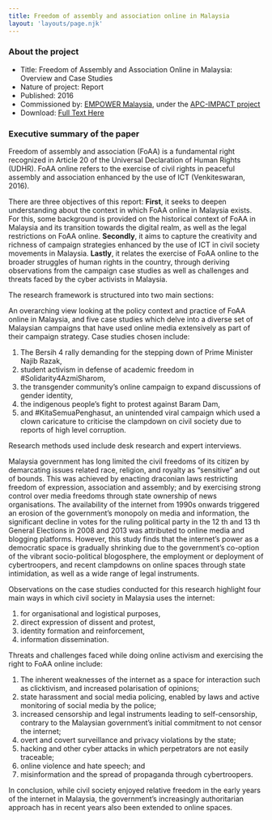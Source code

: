 ```yaml
---
title: Freedom of assembly and association online in Malaysia
layout: 'layouts/page.njk'
---
```


### About the project
- Title: Freedom of Assembly and Association Online in Malaysia: Overview and Case Studies
- Nature of project: Report
- Published: 2016
- Commissioned by: [EMPOWER Malaysia](https://www.empowermalaysia.org/), under the [APC-IMPACT project](https://www.apc.org/en/tags/impact)
- Download: [Full Text Here](/documents/APC_IMPACT_FOAA_Malaysia.pdf)

### Executive summary of the paper
Freedom of assembly and association (FoAA) is a fundamental right recognized in Article 20 of the Universal Declaration of Human Rights (UDHR). FoAA online refers to the exercise of civil rights in peaceful assembly and association enhanced by the use of ICT (Venkiteswaran, 2016).

There are three objectives of this report:
**First**, it seeks to deepen understanding about the context in which FoAA online in Malaysia exists. For this, some background is provided on the historical context of FoAA in Malaysia and its transition towards the digital realm, as well as the legal restrictions on FoAA online.
**Secondly**, it aims to capture the creativity and richness of campaign strategies enhanced by the use of ICT in civil society movements in Malaysia.
**Lastly**, it relates the exercise of FoAA online to the broader struggles of human rights in the country, through deriving observations from the campaign case studies as well as challenges and threats faced by the cyber activists in Malaysia.

The research framework is structured into two main sections:

An overarching view looking at the policy context and practice of FoAA online in Malaysia, and five case studies which delve into a diverse set of Malaysian campaigns that have used online media extensively as part of their campaign strategy. Case studies chosen include:
1. The Bersih 4 rally demanding for the stepping down of Prime Minister Najib Razak,
2. student activism in defense of academic freedom in #Solidarity4AzmiSharom,
3. the transgender community’s online campaign to expand discussions of gender identity,
4. the indigenous people’s fight to protest against Baram Dam,
5. and #KitaSemuaPenghasut, an unintended viral campaign which used a clown caricature to criticise the clampdown on civil society due to reports of high level corruption.

Research methods used include desk research and expert interviews.

Malaysia government has long limited the civil freedoms of its citizen by demarcating issues related race, religion, and royalty as “sensitive” and out of bounds. This was achieved by enacting draconian laws restricting freedom of expression, association and assembly; and by exercising strong control over media freedoms through state ownership of news organisations. The availability of the internet from 1990s onwards triggered an erosion of the government’s monopoly on media and information, the significant decline in
votes for the ruling political party in the 12 th and 13 th General Elections in 2008
and 2013 was attributed to online media and blogging platforms. However, this study finds that the internet’s power as a democratic space is gradually shrinking due to the government’s co-option of the vibrant socio-political blogosphere, the employment or deployment of cybertroopers, and recent clampdowns on online spaces through state intimidation, as well as a wide range of legal instruments.

Observations on the case studies conducted for this research highlight four main ways in which civil society in Malaysia uses the internet:
1. for organisational and logistical purposes,
2. direct expression of dissent and protest,
3. identity formation and reinforcement,
4. information dissemination.

Threats and challenges faced while doing online activism and exercising the right to FoAA online include:
1. The inherent weaknesses of the internet as a space for interaction such
as clicktivism, and increased polarisation of opinions;
2. state harassment and social media policing, enabled by laws and active
monitoring of social media by the police;
3. increased censorship and legal instruments leading to self-censorship,
contrary to the Malaysian government’s initial commitment to not
censor the internet;
4. overt and covert surveillance and privacy violations by the state;
5. hacking and other cyber attacks in which perpetrators are not easily
traceable;
6. online violence and hate speech; and
7. misinformation and the spread of propaganda through cybertroopers.

In conclusion, while civil society enjoyed relative freedom in the early years of the internet in Malaysia, the government’s increasingly authoritarian approach has in recent years also been extended to online spaces.